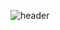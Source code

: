 ![header](https://capsule-render.vercel.app/api?type=waving&color=gradient&customColorList=11&height=300&section=header&text=yakcom&fontSize=80&fontAlignY=45&descAlignY=40&animation=fadeIn&desc=Ilya%20Miller&fontColor=c9d1d9)


